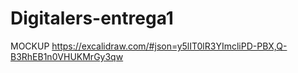 # Digitalers-entrega1
MOCKUP
https://excalidraw.com/#json=y5lIT0lR3YImcliPD-PBX,Q-B3RhEB1n0VHUKMrGy3qw
